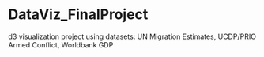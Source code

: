 # DataViz_FinalProject
d3 visualization project using datasets: UN Migration Estimates, UCDP/PRIO Armed Conflict, Worldbank GDP
